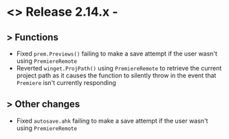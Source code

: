 # <> Release 2.14.x - 

## > Functions
- Fixed `prem.Previews()` failing to make a save attempt if the user wasn't using `PremiereRemote`
- Reverted `winget.ProjPath()` using `PremiereRemote` to retrieve the current project path as it causes the function to silently throw in the event that `Premiere` isn't currently responding

## > Other changes
- Fixed `autosave.ahk` failing to make a save attempt if the user wasn't using `PremiereRemote`